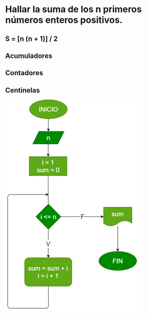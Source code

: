# Hallar la suma de los n primeros números enteros positivos.

## S = [n (n + 1)] / 2

## Acumuladores
## Contadores
## Centinelas

![Diagrama de flujo](diagrama.png "Diagrama de flujo")